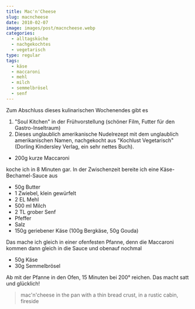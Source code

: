 ```yaml
---
title: Mac'n'Cheese
slug: macncheese
date: 2010-02-07
image: images/post/macncheese.webp
categories: 
  - alltagsküche
  - nachgekochtes
  - vegetarisch
type: regular
tags: 
  - käse
  - maccaroni
  - mehl
  - milch
  - semmelbrösel
  - senf
---
```


Zum Abschluss dieses kulinarischen Wochenendes gibt es

1. "Soul Kitchen" in der Frühvorstellung (schöner Film, Futter für den Gastro-Inseltraum) 
2. Dieses unglaublich amerikanische Nudelrezept mit dem unglaublich amerikanischen Namen, nachgekocht aus "Kochlust Vegetarisch" (Dorling Kindersley Verlag, ein sehr nettes Buch).

* 200g kurze Maccaroni

koche ich in 8 Minuten gar. In der Zwischenzeit bereite ich eine Käse-Bechamel-Sauce aus

* 50g Butter 
* 1 Zwiebel, klein gewürfelt 
* 2 EL Mehl 
* 500 ml Milch 
* 2 TL grober Senf 
* Pfeffer 
* Salz 
* 150g geriebener Käse (100g Bergkäse, 50g Gouda)

Das mache ich gleich in einer ofenfesten Pfanne, denn die Maccaroni kommen dann gleich in die Sauce und obenauf nochmal

* 50g Käse 
* 30g Semmelbrösel

Ab mit der Pfanne in den Ofen, 15 Minuten bei 200° reichen. Das macht satt und glücklich!

> mac'n'cheese in the pan with a thin bread crust, in a rustic cabin, fireside